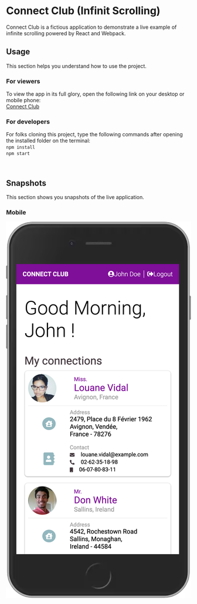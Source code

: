 # Connect Club (Infinit Scrolling)

Connect Club is a fictious application to demonstrate a live example of infinite scrolling powered by React and Webpack.


## Usage
This section helps you understand how to use the project.

### For viewers
To view the app in its full glory, open the following link on your desktop or mobile phone:
<br />
[Connect Club](https://infinite-scrolling---cc.web.app/login)


### For developers
For folks cloning this project, type the following commands after opening the installed folder on the terminal:
<br />
`npm install`
<br />
`npm start`


<br />

## Snapshots

This section shows you snapshots of the live application.

### Mobile
![Connect Club - Mobile - Home](readme-images/ConnectClub-HomePage-Mobile.png)
